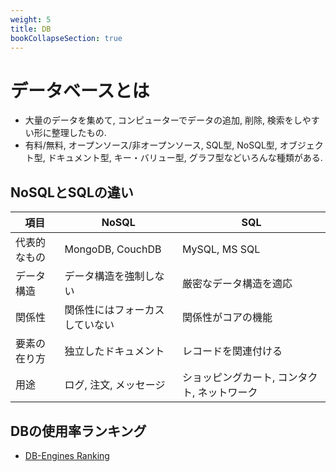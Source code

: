 ```yaml
---
weight: 5
title: DB
bookCollapseSection: true
---
```


# データベースとは
- 大量のデータを集めて, コンピューターでデータの追加, 削除, 検索をしやすい形に整理したもの.
- 有料/無料, オープンソース/非オープンソース, SQL型, NoSQL型, オブジェクト型, ドキュメント型, キー・バリュー型, グラフ型などいろんな種類がある.

## NoSQLとSQLの違い
|項目|NoSQL|SQL|
|---|---|---|
|代表的なもの|MongoDB, CouchDB|MySQL, MS SQL|
|データ構造|データ構造を強制しない|厳密なデータ構造を適応|
|関係性|関係性にはフォーカスしていない|関係性がコアの機能|
|要素の在り方|独立したドキュメント|レコードを関連付ける|
|用途|ログ, 注文, メッセージ|ショッピングカート, コンタクト, ネットワーク|

## DBの使用率ランキング
- [DB-Engines Ranking](https://db-engines.com/en/ranking)
